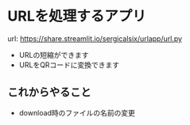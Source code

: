 # URLを処理するアプリ

url: https://share.streamlit.io/sergicalsix/urlapp/url.py

- URLの短縮ができます
- URLをQRコードに変換できます

## これからやること
- download時のファイルの名前の変更
